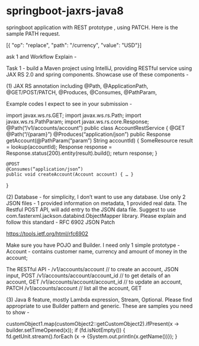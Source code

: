 # springboot-jaxrs-java8
springboot application with REST prototype , using PATCH.
Here is the sample PATH request.

[{ "op": "replace", 
"path": "/currency", 
"value": "USD"}]

ask 1 and Workflow Explain -

 

Task 1 - build a Maven project using IntelliJ, providing RESTful service using JAX RS 2.0 and spring components. Showcase use of these components -

 

(1)  JAX RS annotation including @Path, @ApplicationPath, @GET/POST/PATCH, @Produces, @Consumes, @PathParam,

 

Example codes I expect to see in your submission -

import javax.ws.rs.GET;
import javax.ws.rs.Path;
import javax.ws.rs.PathParam;
import javax.ws.rs.core.Response;
@Path(“/v1/accounts/account”)
public class AccountRestService {
    @GET
    @Path(“/{param}”)
    @Produces(“application/json”)
    public Response getAccount(@PathParam(“param”) String accountId) {
        SomeResource result = lookup(accountId);
        Response response = Response.status(200).entity(result).build();
        return response;
    }

    @POST
    @Consumes(“application/json”)
    public void createAccount(Account account) { … }
}

(2) Database - for simplicity, I don’t want to use any database. Use only 2 JSON files - 1 provided information on metadata, 1 provided real data. The Restful POST API, will add entry to the JSON data file. Suggest to use com.fasterxml.jackson.databind.ObjectMapper library. Please explain and follow this standard - RFC 6902 JSON Patch

https://tools.ietf.org/html/rfc6902

Make sure you have POJO and Builder. I need only 1 simple prototype -
Account - contains customer name, currency and amount of money in the account;

The RESTful API -
/v1/accounts/account     // to create an account, JSON input, POST
/v1/accounts/account/account_id      // to get details of an account, GET
/v1/accounts/account/account_id      // to update an account, PATCH
/v1/accounts/account         // list all the account, GET

(3) Java 8 feature, mostly Lambda expression, Stream, Optional. Please find appropriate to use Builder pattern and generic. These are samples you need to show -

customObject1.map(customObject2::getCustomObject2).ifPresent(x -> builder.setTimeOpened(x));
if (fd.isNotEmpty()) {
    fd.getUnit.stream().forEach (x -> {System.out.println(x.getName())});
}
